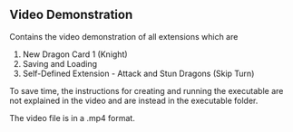 ## Video Demonstration

Contains the video demonstration of all extensions which are

1. New Dragon Card 1 (Knight)
2. Saving and Loading
3. Self-Defined Extension - Attack and Stun Dragons (Skip Turn)

To save time, the instructions for creating and running the executable are not explained in the video and are instead in the executable folder.

The video file is in a .mp4 format.